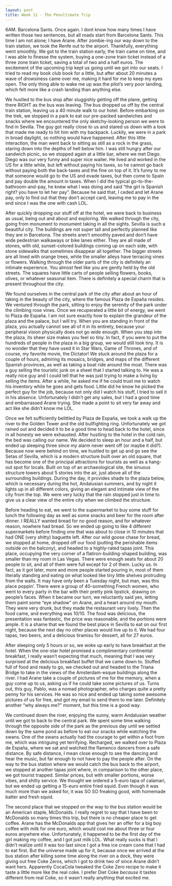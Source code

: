 ```yaml
---
layout: post
title: Week 11 - The Penultimate Trip
---
```


<p> 6AM. Barcelona Sants. Once again. I dont know how many times I have written those two sentences, but all roads start from Barcelona Sants. This time I am not alone; I have Arane. After zombie-ing our way down to the train station, we took the Renfe out to the airport. Thankfully, everything went smoothly. We got to the train station early, the train came on time, and I was able to finesse the system, buying a one-zone train ticket instead of a three zone train ticket, saving a total of two and a half euros. The excitement of the upcoming trip kept us going until we got into our seats. I tried to read my book club book for a little, but after about 20 minutes a wave of drowsiness came over me, making it hard for me to keep my eyes open. The only thing able to wake me up was the pilot’s very poor landing, which felt more like a crash landing than anything else. </p>

<p> We hustled to the bus stop after sluggishly getting off the plane, getting there RIGHT as the bus was leaving. The bus dropped us off by the central train station, leaving us a 40 minute walk to our hotel. Before embarking on the trek, we stopped in a park to eat our pre-packed sandwiches and snacks where we encountered the only sketchy-looking person we were to find in Sevilla. The guy got really close to us and stared us down with a look that made me ready to hit him with my backpack. Luckily, we were in a park in broad daylight, so nothing would have happened. After this little interaction, the man went back to sitting as still as a rock in the grass, staring down into the depths of hell below him. I was still hungry after our sandwich picnic, so we stopped again at a little bar, where we met Diego. Diego was our very funny and super nice waiter. He lived and worked in the US for a little while, but left without paying his taxes, so he cannot go back without paying both the back-taxes and the fine on top of it. It’s funny to me that someone would go to the US and evade taxes, but then come to Spain and pay double the amount in taxes. When I did the typical go-to-the-bathroom-and-pay, he knew what I was doing and said “the girl is Spanish right? you have to let her pay”. Because he said that, I ceded and let Arane pay, only to find out that they don’t accept card, leaving me to pay in the end since I was the one with cash LOL. </p> 

<p> After quickly dropping our stuff off at the hotel, we were back to business as usual, being out and about and exploring. We walked through the city, going from monument to monument taking in all the sights. Sevilla is such a beautiful city. The buildings are not super tall and perfectly planned like they are in Barcelona. The streets aren’t smoothly paved and don’t have wide pedestrian walkaways or bike lanes either. They are all made of stones, with old, sunset-colored buildings coming up on each side, with stone sidewalks that sometimes disappear all together. The bigger streets are all lined with orange trees, while the smaller alleys have terracing vines or flowers. Walking through the older parts of the city is definitely an intimate experience. You almost feel like you are gently held by the old streets. The squares have little carts of people selling flowers, books, olives, or whatever seasonal item. There is definitely a special charm that is present throughout the city. </p> 

<p> We found ourselves in the central park of the city after about an hour of taking in the beauty of the city, where the famous Plaza de España resides. We ventured through the park, sitting to enjoy the serenity of the park under the climbing rose vines. Once we recuperated a little bit of energy, we went to Plaza de España. I am not sure exactly how to explain the grandeur of the plaza and the palace, but I will try. When you are standing in front of the plaza, you actually cannot see all of it in its entirety, because your peripheral vision physically does not go wide enough. When you step into the plaza, its sheer size makes you feel so tiny. In fact, if you were to put the hundreds of people in the plaza in a big group, we would still look tiny. It is no wonder that they have used it in Star Wars, Game of Thrones, and of course, my favorite movie, the Dictator! We stuck around the plaza for a couple of hours, admiring its mosaics, bridges, and maps of the different Spanish provinces, as well as taking a boat ride around the moat. There was a guy selling the touristic junk on a sheet that I started talking to. He was a really nice guy and I could tell that he was just trying to make a living by selling the items. After a while, he asked me if he could trust me to watch his inventory while he goes and gets food. Little did he know he picked the perfect guy for the job, because not only did I watch his stuff, I tried to sell it in his absence. Unfortunately I didn’t get any sales, but I had a good time and embarrassed Arane trying. She made a point to sit very far away and act like she didn’t know me LOL. </p>

<p> Once we felt sufficiently belittled by Plaza de España, we took a walk up the river to the Golden Tower and the old bullfighting ring. Unfortunately we got rained out and decided it to be a good time to head back to the hotel, since in all honesty we were exhausted. After hustling to the hotel in the cold rain, the bed was calling our name. We decided to sleep an hour and a half, but ended up sleeping three since my alarm never went off (or maybe it did?). Because now were behind on time, we hustled to get up and go see the Setas of Sevilla, which is a modern structure built over an old square, that has become one of the principal attractions for tourists as well as a hang-out spot for locals. Built on top of an archaeological site, the sinuous structure towers about 5 stories into the air, just above all of the surrounding buildings. During the day, it provides shade to the plaza below, which is necessary during the hot, Andalusian summers, and by night it lights up in all different colors, giving an elegant and intimate view of the city from the top. We were very lucky that the rain stopped just in time to give us a clear view of the entire city when we climbed the structure. </p>

<p> Before heading to eat, we went to the supermarket to buy some stuff for lunch the following day as well as some snacks and beer for the room after dinner. I REALLY wanted bread for no good reason, and for whatever reason, nowhere had bread. So we ended up going to like 4 different supermarkets before finding one that was about to close in 10 minutes that had ONE (very shitty) baguette left. After our wild goose chase for bread, we stopped at home, dropped off our food (putting the perishable items outside on the balcony), and headed to a highly-rated tapas joint. This place, occupying the very corner of a flatiron-building-shaped building, was smaller than my room in Las Vegas. There were enough seats for about 20 people to sit, and all of them were full except for 2 of them. Lucky us. In fact, as it got later, more and more people started pouring in, most of them literally standing and eating on what looked like tiny little shelves protruding from the walls. It may have only been a Tuesday night, but man, was this place poppin’. There were a group of 40-something French women, who went to every party in the bar with their pretty pink lipstick, drawing on people’s faces. When it became our turn, we reluctantly said yes, letting them paint some “eye shadow” on Arane, and a heart around my mouth. They were very drunk, but they made the restaurant very lively. Then the food came, and everything was 10/10. The food was delicious, the presentation was fantastic, the price was reasonable, and the portions were ample. It is a shame that we found the best place in Sevilla to eat on our first night, because the next day no other places would live up to it. We had four tapas, two beers, and a delicious tiramisu for dessert, all for 27 euros. </p>

<p> After sleeping only 5 hours or so, we woke up early to have breakfast at the hotel. When the one-star hotel promised a complimentary continental breakfast, I really wasn’t expecting that much, meaning that I was very surprised at the delicious breakfast buffet that we came down to. Stuffed full of food and ready to go, we checked out and headed to the Triana Bridge to take in the views of the Amsterdam-esque buildings along the river. I had Arane take a couple of pictures of me for the memory, when a guy come up to us, asking us if he could take some pictures of us. Turns out, this guy, Pablo, was a nomad photographer, who charges quite a pretty penny for his services. He was so nice and ended up taking some awesome pictures of us for free, and got my email to send them to me later. Definitely another “why always me?” moment, but this time is a good way. </p> 

<p> We continued down the river, enjoying the sunny, warm Andalusian weather until we got to back to the central park. We spent some time walking through the opposite side of the park as the previous day until we settled down by the same pond as before to eat our snacks while watching the swans. One of the swans actually had the courage to get within a foot from me, which was intriguing yet terrifying. Recharged, we walked over to Plaza de España, where we sat and watched the flamenco dancers from a safe distance. By safe distance, I mean close enough to see the dancing and hear the music, but far enough to not have to pay the people after. On the way to the bus station where we would catch the bus back to the airport, we stopped at another tapas joint where, in comparison to the other place, we got tourist trapped. Similar prices, but with smaller portions, worse vibes, and shitty service. We thought we ordered a 5-euro tapa of calamari, but we ended up getting a 15-euro entire fried squid. Even though it was much more than we asked for, it was SO SO freaking good, with homemade batter and fresh squid. </p>

<p> The second place that we stopped on the way to the bus station would be an American staple, McDonalds. I really regret to say that I have been to McDonalds so many times this trip, but there is no cheaper place to get coffee. Arane has the McDonalds app that gives her an offer for a big boy coffee with milk for one euro, which would cost me about three or four euros anywhere else. Unfortunately, it happened to be the first day of the girl making my coffee, and I got just milk LOL. What really sucks is that I didn’t realize until it was too last since I got a free ice cream cone that I had to eat first. But the universe made up for it, because once we arrived at the bus station after killing some time along the river on a dock, they were giving out free Coke Zeros, which I got to drink two of since Arane didn’t want hers. Apparently CocaCola tweaked the Coke Zero recipe to make it taste a little more like the real coke. I prefer Diet Coke <i>because</i> it tastes different from real Coke, so it wasn’t really anything that excited me. </p>
